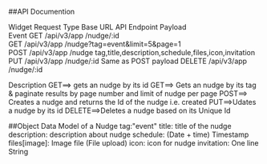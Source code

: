 ##API Documention

Widget	Request Type	Base URL	   API Endpoint	                     Payload                                              
Event	GET	            /api/v3/app	   /nudge/:id	
	    GET	            /api/v3/app	   /nudge?tag=event&limit=5&page=1	
	    POST	        /api/v3/app	   /nudge	                        tag,title,description,schedule,files,icon,invitation
	    PUT	            /api/v3/app	   /nudge/:id	                    Same as POST payload
	   DELETE	        /api/v3/app	   /nudge/:id

Description
GET==> gets an nudge by its id
GET==>  Gets an nudge by its tag & paginate results by page number and limit of nudge per page
POST==> Creates a nudge and returns the Id of the nudge i.e. created
PUT==>Udates a nudge by its id
DELETE==>Deletes a nudge based on its Unique Id



##Object Data Model of a Nudge
tag:"event"
title: title of the nudge
description: description about nudge
schedule: (Date + time) Timestamp
files[image]: Image file (File upload)
icon: icon for nudge
invitation: One line String


